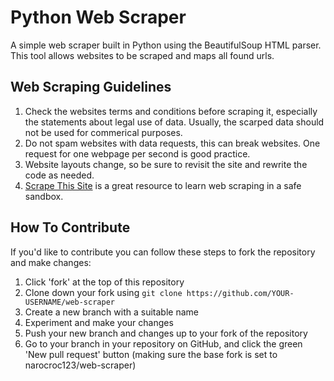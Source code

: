 # Python Web Scraper
A simple web scraper built in Python using the BeautifulSoup HTML parser. This tool allows websites to be scraped and maps all found urls.

## Web Scraping Guidelines
1. Check the websites terms and conditions before scraping it, especially the statements about legal use of data. Usually, the scarped data should not be used for commerical purposes.
2. Do not spam websites with data requests, this can break websites. One request for one webpage per second is good practice.
3. Website layouts change, so be sure to revisit the site and rewrite the code as needed.
4. [Scrape This Site](https://scrapethissite.com) is a great resource to learn web scraping in a safe sandbox.

## How To Contribute
If you'd like to contribute you can follow these steps to fork the repository and make changes:

1. Click 'fork' at the top of this repository
2. Clone down your fork using `git clone https://github.com/YOUR-USERNAME/web-scraper`
3. Create a new branch with a suitable name
4. Experiment and make your changes
5. Push your new branch and changes up to your fork of the repository
6. Go to your branch in your repository on GitHub, and click the green 'New pull request' button (making sure the base fork is set to narocroc123/web-scraper)